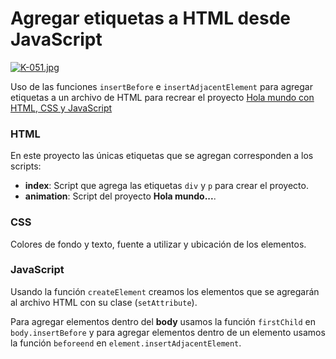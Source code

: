 # Agregar etiquetas a HTML desde JavaScript

[![K-051.jpg](https://i.postimg.cc/G2gWZ6jz/K-051.jpg)](https://postimg.cc/FdcCSW8J)

Uso de las funciones ```insertBefore``` e ```insertAdjacentElement``` para agregar etiquetas a un archivo de HTML para recrear el proyecto [Hola mundo con HTML, CSS y JavaScript](https://github.com/adnksharp/wHW)

### HTML
En este proyecto las únicas etiquetas que se agregan corresponden a los scripts:

- **index**: Script que agrega las etiquetas ```div``` y ```p``` para crear el proyecto.
- **animation**: Script del proyecto **Hola mundo...**.

### CSS
Colores de fondo y texto, fuente a utilizar y ubicación de los elementos.

### JavaScript
Usando la función ```createElement``` creamos los elementos que se agregarán al archivo HTML con su clase (```setAttribute```). 

Para agregar elementos dentro del **body** usamos la función ```firstChild``` en ```body.insertBefore``` y para agregar elementos dentro de un elemento usamos la función ```beforeend``` en ```element.insertAdjacentElement```.